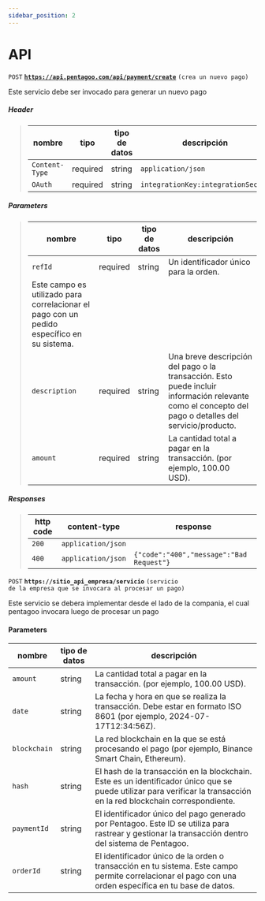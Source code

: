 ```yaml
---
sidebar_position: 2
---
```


# API

<code>POST</code> <code><b>https://api.pentagoo.com/api/payment/create</b></code> <code>(crea un nuevo pago)</code>

Este servicio debe ser invocado para generar un nuevo pago

##### Header

> | nombre            |  tipo     | tipo de datos      | descripción                     |
> |-------------------|-----------|----------------|-------------------------------------|
> | `Content-Type`    |  required | string         | `application/json`                    |
> | `OAuth`           |  required | string         | `integrationKey:integrationSecret`    |

##### Parameters

> | nombre              |  tipo   | tipo de datos      | descripción                     |
> |-------------------|-----------|----------------|-------------------------------------|
> | `refId`           |  required | string         | Un identificador único para la orden.
> Este campo es utilizado para correlacionar el pago con un pedido específico en su sistema.|
> | `description`     |  required | string         | Una breve descripción del pago o la transacción.  Esto puede incluir información relevante como el concepto del pago o detalles del servicio/producto.|
> | `amount`          |  required | string         | La cantidad total a pagar en la transacción. (por ejemplo, 100.00 USD).|

##### Responses

> | http code     | content-type                      | response                                                            |
> |---------------|-----------------------------------|---------------------------------------------------------------------|
> | `200`         | `application/json`                |                                                                     |
> | `400`         | `application/json`                | `{"code":"400","message":"Bad Request"}`                            |


<code>POST</code> <code><b>https://sitio_api_empresa/servicio</b></code> <code>(servicio de la empresa que se invocara al procesar un pago)</code>

Este servicio se debera implementar desde el lado de la compania, el cual pentagoo invocara luego de procesar un pago

#### Parameters

| nombre      | tipo de datos | descripción                                                                                                                                                   |
|-------------|---------------|---------------------------------------------------------------------------------------------------------------------------------------------------------------|
| `amount`    | string        | La cantidad total a pagar en la transacción. (por ejemplo, 100.00 USD).                                            |
| `date`      | string        | La fecha y hora en que se realiza la transacción. Debe estar en formato ISO 8601 (por ejemplo, 2024-07-17T12:34:56Z).|
| `blockchain`| string        | La red blockchain en la que se está procesando el pago (por ejemplo, Binance Smart Chain, Ethereum).|
| `hash`      | string        | El hash de la transacción en la blockchain. Este es un identificador único que se puede utilizar para verificar la transacción en la red blockchain correspondiente.|
| `paymentId` | string        | El identificador único del pago generado por Pentagoo. Este ID se utiliza para rastrear y gestionar la transacción dentro del sistema de Pentagoo.|
| `orderId`   | string        | El identificador único de la orden o transacción en tu sistema. Este campo permite correlacionar el pago con una orden específica en tu base de datos.|

